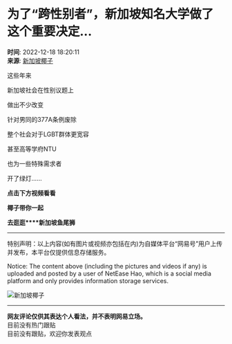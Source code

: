 # 为了“跨性别者”，新加坡知名大学做了这个重要决定...

**时间**: 2022-12-18 18:20:11  
**来源**: [新加坡椰子](https://www.163.com/dy/media/T1533524426166.html)  

这些年来

新加坡社会在性别议题上

做出不少改变

针对男同的377A条例废除

整个社会对于LGBT群体更宽容

甚至高等学府NTU

也为一些特殊需求者

开了绿灯......

**点击下方视频看看**

**椰子带你一起**

**去逛逛****新加坡鱼尾狮**

---

特别声明：以上内容(如有图片或视频亦包括在内)为自媒体平台“网易号”用户上传并发布，本平台仅提供信息存储服务。

Notice: The content above (including the pictures and videos if any) is uploaded and posted by a user of NetEase Hao, which is a social media platform and only provides information storage services.

![新加坡椰子](https://nimg.ws.126.net/?url=http://dingyue.ws.126.net/jIbbQQO7VeNZ=wWA6mfSOHd15HC5qg7MeSzzE2g1kIXgi1533523284304.jpeg&thumbnail=160y160&quality=80&type=jpg)

--- 

**网友评论仅供其表达个人看法，并不表明网易立场。**  
目前没有热门跟贴  
目前没有跟贴，欢迎你发表观点